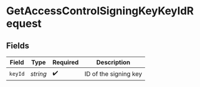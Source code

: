 # GetAccessControlSigningKeyKeyIdRequest


## Fields

| Field                 | Type                  | Required              | Description           |
| --------------------- | --------------------- | --------------------- | --------------------- |
| `keyId`               | *string*              | :heavy_check_mark:    | ID of the signing key |